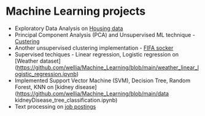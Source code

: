 # Machine Learning projects

- Exploratory Data Analysis on [Housing data](https://github.com/wellia/Machine_Learning/blob/main/housing_EDA.ipynb)
- Principal Component Analysis (PCA) and Unsupervised ML technique - [Custering](https://github.com/wellia/Machine_Learning/blob/main/clustering_PCA.ipynb)
- Another unsupervised clustering implementation - [FIFA socker](https://github.com/wellia/Machine_Learning/blob/main/fifaSocker_clustering.ipynb)
- Supervised techiques - Linear regression, Logistic regression on [Weather dataset] (https://github.com/wellia/Machine_Learning/blob/main/weather_linear_logistic_regression.ipynb)
- Implemented Support Vector Machine (SVM), Decision Tree, Random Forest, KNN on [kidney disease] (https://github.com/wellia/Machine_Learning/blob/main/data kidneyDisease_tree_classification.ipynb)
- Text processing on [job postings](https://github.com/wellia/Machine_Learning/blob/main/jobPostings_EDA_textProcessing.ipynb)
